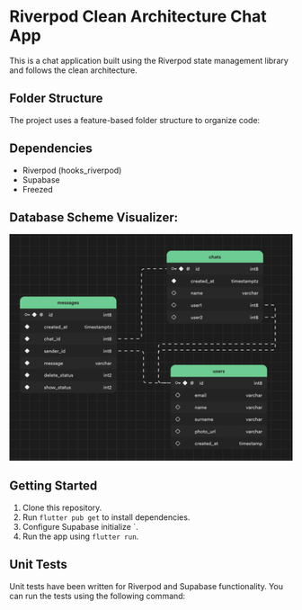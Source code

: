 # Riverpod Clean Architecture Chat App

This is a chat application built using the Riverpod state management library and follows the clean architecture.


## Folder Structure

The project uses a feature-based folder structure to organize code:


## Dependencies

- Riverpod (hooks_riverpod)
- Supabase
- Freezed

## Database Scheme Visualizer:
![Screenshot](./screen_shoot.png)


## Getting Started

1. Clone this repository.
2. Run `flutter pub get` to install dependencies.
3. Configure Supabase initialize `.
4. Run the app using `flutter run`.

## Unit Tests

Unit tests have been written for Riverpod and Supabase functionality. You can run the tests using the following command:



